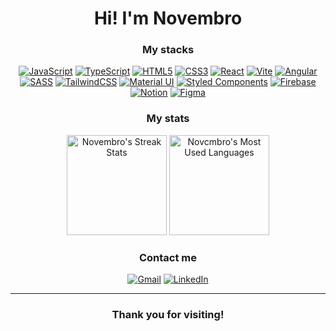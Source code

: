 <div align="center">
  
  # Hi! I'm Novembro
  
  ### My stacks
  [![JavaScript](https://img.shields.io/badge/javascript-e9d8d4.svg?style=for-the-badge&logo=javascript&logoColor=8d192b)](#)
  [![TypeScript](https://img.shields.io/badge/typescript-e9d8d4.svg?style=for-the-badge&logo=typescript&logoColor=8d192b)](#)
  [![HTML5](https://img.shields.io/badge/html5-e9d8d4.svg?style=for-the-badge&logo=html5&logoColor=8d192b)](#)
  [![CSS3](https://img.shields.io/badge/css3-e9d8d4.svg?style=for-the-badge&logo=css3&logoColor=8d192b)](#)
  [![React](https://img.shields.io/badge/react-e9d8d4.svg?style=for-the-badge&logo=react&logoColor=8d192b)](#)
  [![Vite](https://img.shields.io/badge/vite-e9d8d4.svg?style=for-the-badge&logo=vite&logoColor=8d192b)](#)
  [![Angular](https://img.shields.io/badge/angular-e9d8d4.svg?style=for-the-badge&logo=angular&logoColor=8d192b)](#)
  [![SASS](https://img.shields.io/badge/sass-e9d8d4.svg?style=for-the-badge&logo=sass&logoColor=8d192b)](#)
  [![TailwindCSS](https://img.shields.io/badge/tailwind_css-e9d8d4.svg?style=for-the-badge&logo=tailwind-css&logoColor=8d192b)](#)
  [![Material UI](https://img.shields.io/badge/material_ui-e9d8d4.svg?style=for-the-badge&logo=mui&logoColor=8d192b)](#)
  [![Styled Components](https://img.shields.io/badge/styled--components-e9d8d4.svg?style=for-the-badge&logo=styled-components&logoColor=8d192b)](#)
  [![Firebase](https://img.shields.io/badge/firebase-e9d8d4.svg?style=for-the-badge&logo=firebase&logoColor=8d192b)](#)
  [![Notion](https://img.shields.io/badge/notion-e9d8d4.svg?style=for-the-badge&logo=notion&logoColor=8d192b)](#)
  [![Figma](https://img.shields.io/badge/figma-e9d8d4.svg?style=for-the-badge&logo=figma&logoColor=8d192b)](#)
  
  ### My stats
  <picture>
    <img src="https://github-readme-streak-stats.herokuapp.com?user=novcmbro&theme=rose" alt="Novembro's Streak Stats" height="160">
  </picture>
  <picture>
    <img src="https://github-readme-stats.vercel.app/api/top-langs/?username=novcmbro&theme=rose&hide_progress=true" alt="Novcmbro's Most Used Languages" height="160">
  </picture>
  
  ### Contact me
  [![Gmail](https://img.shields.io/badge/gmail-8d192b.svg?style=for-the-badge&logo=gmail&logoColor=e9d8d4)](mailto:novcmbro@gmail.com)
  [![LinkedIn](https://img.shields.io/badge/linkedin-8d192b.svg?style=for-the-badge&logo=linkedin&logoColor=e9d8d4)](https://www.linkedin.com/in/novcmbro/)

  ---
  
  ### Thank you for visiting!
</div>
